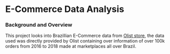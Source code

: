 # E-Commerce Data Analysis

### Background and Overview

This project looks into Brazillian E-Commerce data from [Olist store](/https://www.olist.com//), the data used was directly provided by Olist containing over information of over 100k orders from 2016 to 2018 made at marketplaces all over Brazil.